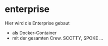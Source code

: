 # enterprise

Hier wird die Enterprise gebaut

* als Docker-Container
* mit der gesamten Crew. SCOTTY, SPOKE ...
